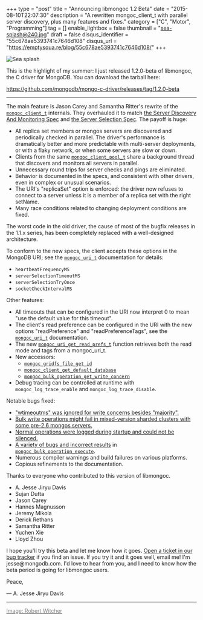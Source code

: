 +++
type = "post"
title = "Announcing libmongoc 1.2 Beta"
date = "2015-08-10T22:07:30"
description = "A rewritten mongoc_client_t with parallel server discovery, plus many features and fixes."
category = ["C", "Motor", "Programming"]
tag = []
enable_lightbox = false
thumbnail = "sea-splash@240.jpg"
draft = false
disqus_identifier = "55c678ae5393741c7646d108"
disqus_url = "https://emptysqua.re/blog/55c678ae5393741c7646d108/"
+++

<p><img style="display:block; margin-left:auto; margin-right:auto;" src="sea-splash.jpg" alt="Sea splash" title="Sea splash" /></p>
<p>This is the highlight of my summer: I just released 1.2.0-beta of libmongoc, the C driver for MongoDB. You can download the tarball here:</p>
<p><a href="https://github.com/mongodb/mongo-c-driver/releases/tag/1.2.0-beta">https://github.com/mongodb/mongo-c-driver/releases/tag/1.2.0-beta</a></p>
<hr />
<p>The main feature is Jason Carey and Samantha Ritter's rewrite of the <a href="http://api.mongodb.org/c/current/mongoc_client_t.html"><code>mongoc_client_t</code></a> internals. They overhauled it to match <a href="/server-discovery-and-monitoring-in-pymongo-perl-and-c/">the Server Discovery And Monitoring Spec</a> and <a href="https://www.mongodb.com/blog/post/server-selection-next-generation-mongodb-drivers">the
Server Selection Spec</a>. The payoff is huge:</p>
<ul>
<li>All replica set members or mongos servers are discovered and periodically
  checked in parallel. The driver's performance is dramatically better and
  more predictable with multi-server deployments, or with a flaky network,
  or when some servers are slow or down.</li>
<li>Clients from the same <a href="http://api.mongodb.org/c/current/mongoc_client_pool_t.html"><code>mongoc_client_pool_t</code></a> share a background thread that
  discovers and monitors all servers in parallel.</li>
<li>Unnecessary round trips for server checks and pings are eliminated.</li>
<li>Behavior is documented in the specs, and consistent with other drivers, even
  in complex or unusual scenarios.</li>
<li>The URI's "replicaSet" option is enforced: the driver now refuses to connect
  to a server unless it is a member of a replica set with the right setName.</li>
<li>Many race conditions related to changing deployment conditions are fixed.</li>
</ul>
<p>The worst code in the old driver, the cause of most of the bugfix releases in the 1.1.x series, has been completely replaced with a well-designed architecture.</p>
<p>To conform to the new specs, the client accepts these options in the MongoDB
URI; see the <a href="http://api.mongodb.org/c/current/mongoc_uri_t.html"><code>mongoc_uri_t</code></a> documentation for details:</p>
<ul>
<li><code>heartbeatFrequencyMS</code></li>
<li><code>serverSelectionTimeoutMS</code></li>
<li><code>serverSelectionTryOnce</code></li>
<li><code>socketCheckIntervalMS</code></li>
</ul>
<p>Other features:</p>
<ul>
<li>All timeouts that can be configured in the URI now interpret 0 to mean "use
  the default value for this timeout".</li>
<li>The client's read preference can be configured in the URI with the new
  options "readPreference" and "readPreferenceTags", see the <a href="http://api.mongodb.org/c/current/mongoc_uri_t.html"><code>mongoc_uri_t</code></a>
  documentation.</li>
<li>The new <a href="http://api.mongodb.org/c/current/mongoc_uri_get_read_prefs_t.html"><code>mongoc_uri_get_read_prefs_t</code></a> function retrieves both the read mode
  and tags from a mongoc_uri_t.</li>
<li>New accessors:<ul>
<li><a href="http://api.mongodb.org/c/current/mongoc_gridfs_file_get_id.html"><code>mongoc_gridfs_file_get_id</code></a></li>
<li><a href="http://api.mongodb.org/c/current/mongoc_client_get_database.html"><code>mongoc_client_get_default_database</code></a></li>
<li><a href="http://api.mongodb.org/c/current/mongoc_bulk_operation_get_write_concern.html"><code>mongoc_bulk_operation_get_write_concern</code></a></li>
</ul>
</li>
<li>Debug tracing can be controlled at runtime with <code>mongoc_log_trace_enable</code> and
  <code>mongoc_log_trace_disable</code>.</li>
</ul>
<p>Notable bugs fixed:</p>
<ul>
<li><a href="https://jira.mongodb.org/browse/CDRIVER-775">"wtimeoutms" was ignored for write concerns besides "majority".</a></li>
<li><a href="https://jira.mongodb.org/browse/CDRIVER-586">Bulk write operations might fail in mixed-version sharded clusters with
  some pre-2.6 mongos servers.</a></li>
<li><a href="https://jira.mongodb.org/browse/CDRIVER-731">Normal operations were logged during startup and could not be silenced.</a></li>
<li><a href="https://jira.mongodb.org/issues/?filter=18141&amp;jql=project%20%3D%20CDRIVER%20AND%20fixVersion%20in%20(1.2-beta%2C%201.2.0%2C%201.2-desired)%20and%20resolution%20is%20not%20empty%20and%20component%20%3D%20bulk%20ORDER%20BY%20key%20DESC">A variety of bugs and incorrect results</a> in <a href="http://api.mongodb.org/c/current/mongoc_bulk_operation_execute.html"><code>mongoc_bulk_operation_execute</code></a>.</li>
<li>Numerous compiler warnings and build failures on various platforms.</li>
<li>Copious refinements to the documentation.</li>
</ul>
<p>Thanks to everyone who contributed to this version of libmongoc.</p>
<ul>
<li>A. Jesse Jiryu Davis</li>
<li>Sujan Dutta</li>
<li>Jason Carey</li>
<li>Hannes Magnusson</li>
<li>Jeremy Mikola</li>
<li>Derick Rethans</li>
<li>Samantha Ritter</li>
<li>Yuchen Xie</li>
<li>Lloyd Zhou</li>
</ul>
<p>I hope you'll try this beta and let me know how it goes. <a href="https://jira.mongodb.org/browse/CDRIVER">Open a ticket in our bug tracker</a> if you find an issue. If you try it and it goes well, email me! I'm jesse@mongodb.com. I'd love to hear from you, and I need to know how the beta period is going for libmongoc users.</p>
<p>Peace,</p>
<p>&mdash; A. Jesse Jiryu Davis</p>
<hr />
<p><a href="https://www.flickr.com/photos/robertwitcher/14306767483"><span style="color:gray">Image: Robert Witcher</span></a></p>
